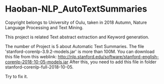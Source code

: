 # Haoban-NLP_AutoTextSummaries
Copyright belongs to University of Oulu, taken in 2018 Autumn, Nature Language Processing and Text Mining.

This project is related Text abstract extraction and Keyword generation.

The number of Project is 5 about Automatic Text Summaries.
The file 'stanford-corenlp-3.9.2-models.jar' is more than 100M.
You can download this file from this weblink:
http://nlp.stanford.edu/software/stanford-english-corenlp-2018-10-05-models.jar
After this, you need to add this file in folder stanford-corenlp-full-2018-10-05.

Try to fix it.
